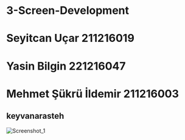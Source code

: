 # 3-Screen-Development
# Seyitcan Uçar 211216019
# Yasin Bilgin  221216047
# Mehmet Şükrü İldemir 211216003
## keyvanarasteh



![Screenshot_1](https://github.com/SeyitcanUcar/3-Screen-Development/assets/148945238/9467957f-c7fc-41dd-b3f0-b1b37f7f5773)
